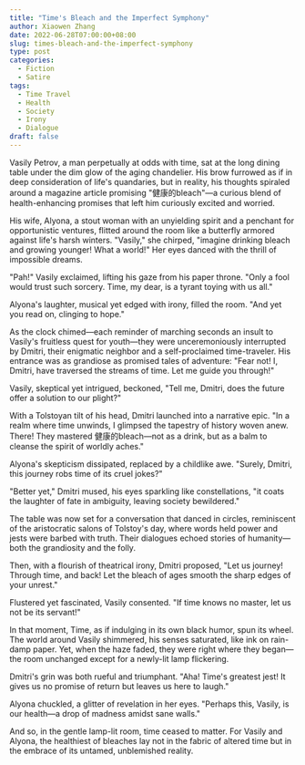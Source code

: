 ```yaml
---
title: "Time's Bleach and the Imperfect Symphony"
author: Xiaowen Zhang
date: 2022-06-28T07:00:00+08:00
slug: times-bleach-and-the-imperfect-symphony
type: post
categories:
  - Fiction
  - Satire
tags:
  - Time Travel
  - Health
  - Society
  - Irony
  - Dialogue
draft: false
---
```


Vasily Petrov, a man perpetually at odds with time, sat at the long dining table under the dim glow of the aging chandelier. His brow furrowed as if in deep consideration of life's quandaries, but in reality, his thoughts spiraled around a magazine article promising "健康的bleach"—a curious blend of health-enhancing promises that left him curiously excited and worried.

His wife, Alyona, a stout woman with an unyielding spirit and a penchant for opportunistic ventures, flitted around the room like a butterfly armored against life's harsh winters. "Vasily," she chirped, "imagine drinking bleach and growing younger! What a world!" Her eyes danced with the thrill of impossible dreams.

"Pah!" Vasily exclaimed, lifting his gaze from his paper throne. "Only a fool would trust such sorcery. Time, my dear, is a tyrant toying with us all."

Alyona's laughter, musical yet edged with irony, filled the room. "And yet you read on, clinging to hope."

As the clock chimed—each reminder of marching seconds an insult to Vasily's fruitless quest for youth—they were unceremoniously interrupted by Dmitri, their enigmatic neighbor and a self-proclaimed time-traveler. His entrance was as grandiose as promised tales of adventure: "Fear not! I, Dmitri, have traversed the streams of time. Let me guide you through!"

Vasily, skeptical yet intrigued, beckoned, "Tell me, Dmitri, does the future offer a solution to our plight?"

With a Tolstoyan tilt of his head, Dmitri launched into a narrative epic. "In a realm where time unwinds, I glimpsed the tapestry of history woven anew. There! They mastered 健康的bleach—not as a drink, but as a balm to cleanse the spirit of worldly aches."

Alyona's skepticism dissipated, replaced by a childlike awe. "Surely, Dmitri, this journey robs time of its cruel jokes?"

"Better yet," Dmitri mused, his eyes sparkling like constellations, "it coats the laughter of fate in ambiguity, leaving society bewildered."

The table was now set for a conversation that danced in circles, reminiscent of the aristocratic salons of Tolstoy's day, where words held power and jests were barbed with truth. Their dialogues echoed stories of humanity—both the grandiosity and the folly.

Then, with a flourish of theatrical irony, Dmitri proposed, "Let us journey! Through time, and back! Let the bleach of ages smooth the sharp edges of your unrest."

Flustered yet fascinated, Vasily consented. "If time knows no master, let us not be its servant!"

In that moment, Time, as if indulging in its own black humor, spun its wheel. The world around Vasily shimmered, his senses saturated, like ink on rain-damp paper. Yet, when the haze faded, they were right where they began—the room unchanged except for a newly-lit lamp flickering.

Dmitri's grin was both rueful and triumphant. "Aha! Time's greatest jest! It gives us no promise of return but leaves us here to laugh."

Alyona chuckled, a glitter of revelation in her eyes. "Perhaps this, Vasily, is our health—a drop of madness amidst sane walls."

And so, in the gentle lamp-lit room, time ceased to matter. For Vasily and Alyona, the healthiest of bleaches lay not in the fabric of altered time but in the embrace of its untamed, unblemished reality. 